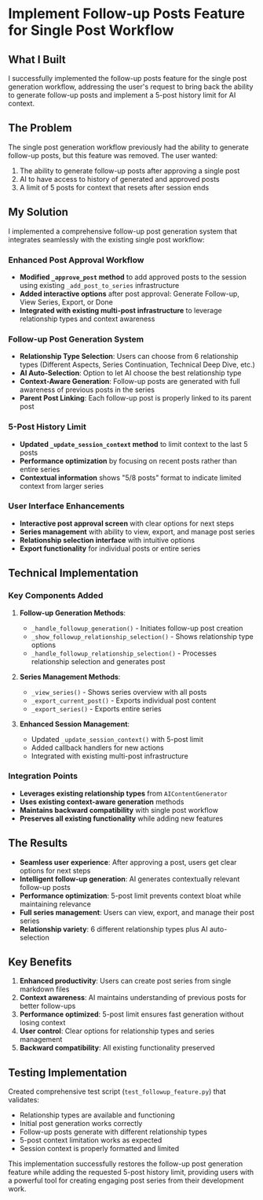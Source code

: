 # Implement Follow-up Posts Feature for Single Post Workflow

## What I Built
I successfully implemented the follow-up posts feature for the single post generation workflow, addressing the user's request to bring back the ability to generate follow-up posts and implement a 5-post history limit for AI context.

## The Problem
The single post generation workflow previously had the ability to generate follow-up posts, but this feature was removed. The user wanted:
1. The ability to generate follow-up posts after approving a single post
2. AI to have access to history of generated and approved posts
3. A limit of 5 posts for context that resets after session ends

## My Solution
I implemented a comprehensive follow-up post generation system that integrates seamlessly with the existing single post workflow:

### Enhanced Post Approval Workflow
- **Modified `_approve_post` method** to add approved posts to the session using existing `_add_post_to_series` infrastructure
- **Added interactive options** after post approval: Generate Follow-up, View Series, Export, or Done
- **Integrated with existing multi-post infrastructure** to leverage relationship types and context awareness

### Follow-up Post Generation System
- **Relationship Type Selection**: Users can choose from 6 relationship types (Different Aspects, Series Continuation, Technical Deep Dive, etc.)
- **AI Auto-Selection**: Option to let AI choose the best relationship type
- **Context-Aware Generation**: Follow-up posts are generated with full awareness of previous posts in the series
- **Parent Post Linking**: Each follow-up post is properly linked to its parent post

### 5-Post History Limit
- **Updated `_update_session_context` method** to limit context to the last 5 posts
- **Performance optimization** by focusing on recent posts rather than entire series
- **Contextual information** shows "5/8 posts" format to indicate limited context from larger series

### User Interface Enhancements
- **Interactive post approval screen** with clear options for next steps
- **Series management** with ability to view, export, and manage post series
- **Relationship selection interface** with intuitive options
- **Export functionality** for individual posts or entire series

## Technical Implementation

### Key Components Added
1. **Follow-up Generation Methods**:
   - `_handle_followup_generation()` - Initiates follow-up post creation
   - `_show_followup_relationship_selection()` - Shows relationship type options
   - `_handle_followup_relationship_selection()` - Processes relationship selection and generates post

2. **Series Management Methods**:
   - `_view_series()` - Shows series overview with all posts
   - `_export_current_post()` - Exports individual post content
   - `_export_series()` - Exports entire series

3. **Enhanced Session Management**:
   - Updated `_update_session_context()` with 5-post limit
   - Added callback handlers for new actions
   - Integrated with existing multi-post infrastructure

### Integration Points
- **Leverages existing relationship types** from `AIContentGenerator`
- **Uses existing context-aware generation** methods
- **Maintains backward compatibility** with single post workflow
- **Preserves all existing functionality** while adding new features

## The Results
- **Seamless user experience**: After approving a post, users get clear options for next steps
- **Intelligent follow-up generation**: AI generates contextually relevant follow-up posts
- **Performance optimization**: 5-post limit prevents context bloat while maintaining relevance
- **Full series management**: Users can view, export, and manage their post series
- **Relationship variety**: 6 different relationship types plus AI auto-selection

## Key Benefits
1. **Enhanced productivity**: Users can create post series from single markdown files
2. **Context awareness**: AI maintains understanding of previous posts for better follow-ups
3. **Performance optimized**: 5-post limit ensures fast generation without losing context
4. **User control**: Clear options for relationship types and series management
5. **Backward compatibility**: All existing functionality preserved

## Testing Implementation
Created comprehensive test script (`test_followup_feature.py`) that validates:
- Relationship types are available and functioning
- Initial post generation works correctly
- Follow-up posts generate with different relationship types
- 5-post context limitation works as expected
- Session context is properly formatted and limited

This implementation successfully restores the follow-up post generation feature while adding the requested 5-post history limit, providing users with a powerful tool for creating engaging post series from their development work. 